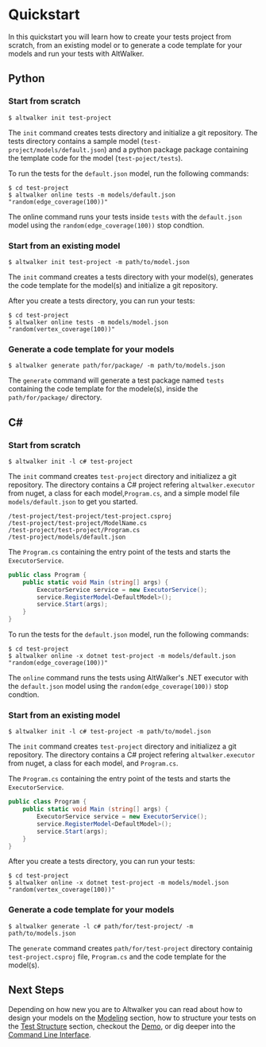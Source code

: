 # Quickstart

In this quickstart you will learn how to create your tests project from scratch, from an existing model or to generate a code template for your models and run your tests with AltWalker.

## Python

### Start from scratch

```
$ altwalker init test-project
```

The `init` command creates tests directory and initialize a git repository. The tests directory contains a sample model (`test-project/models/default.json`) and a python package package containing the template code for the model (`test-poject/tests`).

To run the tests for the `default.json` model, run the following commands:

```
$ cd test-project
$ altwalker online tests -m models/default.json "random(edge_coverage(100))"
```

The online command runs your tests inside `tests` with the `default.json` model using the `random(edge_coverage(100))` stop condtion.

### Start from an existing model

```
$ altwalker init test-project -m path/to/model.json
```

The `init` command creates a tests directory with your model(s), generates the code template for the model(s) and initialize a git repository.

After you create a tests directory, you can run your tests:

```
$ cd test-project
$ altwalker online tests -m models/model.json "random(vertex_coverage(100))"
```

### Generate a code template for your models

```
$ altwalker generate path/for/package/ -m path/to/models.json
```

The `generate` command will generate a test package named `tests` containing the code template for the modele(s), inside the `path/for/package/` directory.

## C#

### Start from scratch

```
$ altwalker init -l c# test-project
```

The `init` command creates `test-project` directory and initializez a git repository. The directory contains a C# project refering `altwalker.executor` from nuget, a class for each model,`Program.cs`, and a simple model file `models/default.json` to get you started.

```
/test-project/test-project/test-project.csproj
/test-project/test-project/ModelName.cs
/test-project/test-project/Program.cs
/test-project/models/default.json
```

The `Program.cs` containing the entry point of the tests and starts the `ExecutorService`.

```c#
public class Program {
    public static void Main (string[] args) {
        ExecutorService service = new ExecutorService();
        service.RegisterModel<DefaultModel>();
        service.Start(args);
    }
}
```

To run the tests for the `default.json` model, run the following commands:

```
$ cd test-project
$ altwalker online -x dotnet test-project -m models/default.json "random(edge_coverage(100))"
```

The `online` command runs the tests using AltWalker's .NET executor with the `default.json` model using the `random(edge_coverage(100))` stop condtion.

### Start from an existing model

```
$ altwalker init -l c# test-project -m path/to/model.json
```

The `init` command creates `test-project` directory and initializez a git repository. The directory contains a C# project refering `altwalker.executor` from nuget, a class for each model, and `Program.cs`.

The `Program.cs` containing the entry point of the tests and starts the `ExecutorService`.

```c#
public class Program {
    public static void Main (string[] args) {
        ExecutorService service = new ExecutorService();
        service.RegisterModel<DefaultModel>();
        service.Start(args);
    }
}
```

After you create a tests directory, you can run your tests:

```
$ cd test-project
$ altwalker online -x dotnet test-project -m models/model.json "random(vertex_coverage(100))"
```

### Generate a code template for your models

```
$ altwalker generate -l c# path/for/test-project/ -m path/to/models.json
```

The `generate` command creates `path/for/test-project` directory containig `test-project.csproj` file, `Program.cs` and the code template for the model(s).

## Next Steps

Depending on how new you are to Altwalker you can read about how to design your models on the [Modeling](./modeling) section, how to structure your tests on the
[Test Structure](./tests-structure) section, checkout the [Demo](./demo), or dig deeper into the [Command Line Interface](./cli).
